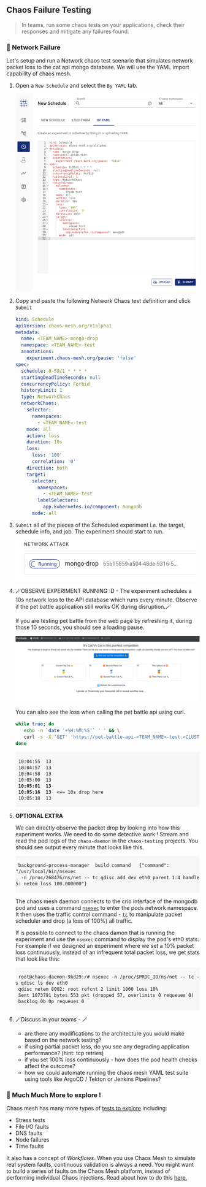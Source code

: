 ## Chaos Failure Testing

> In teams, run some chaos tests on your applications, check their responses and mitigate any failures found.

### 🧨 Network Failure

Let's setup and run a Network chaos test scenario that simulates network packet loss to the cat api mongo database. We will use the YAML import capability of chaos mesh.

1. Open a `New Schedule` and select the `By YAML` tab.

    ![images/chaos-nw-yaml-tab.png](images/chaos-nw-yaml-tab.png)

2. Copy and paste the following Network Chaos test definition and click `Submit`

    ```yaml
    kind: Schedule
    apiVersion: chaos-mesh.org/v1alpha1
    metadata:
      name: <TEAM_NAME>-mongo-drop
      namespace: <TEAM_NAME>-test
      annotations:
        experiment.chaos-mesh.org/pause: 'false'
    spec:
      schedule: 0-59/1 * * * *
      startingDeadlineSeconds: null
      concurrencyPolicy: Forbid
      historyLimit: 1
      type: NetworkChaos
      networkChaos:
        selector:
          namespaces:
            - <TEAM_NAME>-test
        mode: all
        action: loss
        duration: 10s
        loss:
          loss: '100'
          correlation: '0'
        direction: both
        target:
          selector:
            namespaces:
              - <TEAM_NAME>-test
            labelSelectors:
              app.kubernetes.io/component: mongodb
          mode: all
    ```

3. `Submit` all of the pieces of the Scheduled experiment i.e. the target, schedule info, and job. The experiment should start to run.

    ![images/chaos-nw-submit.png](images/chaos-nw-submit.png)

4. 🪄OBSERVE EXPERIMENT RUNNING :D - The experiment schedules a 10s network loss to the API database which runs every minute. Observe if the pet battle application still works OK during disruption.🪄

    If you are testing pet battle from the web page by refreshing it, during those 10 seconds, you should see a loading pause.

    ![image/chaos-nw-pause-web.png](images/chaos-nw-pause-web.png)

    You can also see the loss when calling the pet battle api using curl.

    ```bash
    while true; do
       echo -n `date '+%H:%M:%S'` ' ' && \
       curl -s -X 'GET' 'https://pet-battle-api-<TEAM_NAME>-test.<CLUSTER_DOMAIN>/cats/ids' -H 'accept: application/json' | jq '. | length' ; sleep 1;
    done
    ```

    <div class="highlight" style="background: #f7f7f7">
    <pre><code class="language-bash">
    10:04:55  13
    10:04:57  13
    10:04:58  13
    10:05:00  13
    <b>10:05:01  13
    10:05:16  13</b>  <== 10s drop here
    10:05:18  13
    </code></pre></div>

5. **OPTIONAL EXTRA**

    We can directly observe the packet drop by looking into how this experiment works. We need to do some detective work ! Stream and read the pod logs of the `chaos-daemon` in the `chaos-testing` projects. You should see output every minute that looks like this.

    <div class="highlight" style="background: #f7f7f7">
    <pre><code class="language-bash">
    background-process-manager	build command	{"command": "/usr/local/bin/nsexec
     -n /proc/268476/ns/net -- tc qdisc add dev eth0 parent 1:4 handle 5: netem loss 100.000000"}
    </code></pre></div>

    The chaos mesh daemon connects to the crio interface of the mongodb pod and uses a command [`nsexec`](https://github.com/chaos-mesh/nsexec) to enter the pods network namespace. It then uses the traffic control command - [`tc`](https://tldp.org/HOWTO/Traffic-Control-HOWTO/intro.html) to manipulate packet scheduler and drop (a loss of 100%) all traffic.

    If is possible to connect to the chaos damon that is running the experiment and use the `nsexec` command to display the pod's eth0 stats. For example if we designed an experiment where we set a 10% packet loss continuously, instead of an infrequent total packet loss, we get stats that look like this:

    <div class="highlight" style="background: #f7f7f7">
    <pre><code class="language-bash">
    root@chaos-daemon-9kd29:/# nsexec -n /proc/$PROC_ID/ns/net -- tc -s qdisc ls dev eth0
    qdisc netem 8002: root refcnt 2 limit 1000 loss 10%
    Sent 1073791 bytes 553 pkt (dropped 57, overlimits 0 requeues 0)
    backlog 0b 0p requeues 0
    </code></pre></div>

6. 🪄Discuss in your teams - 🪄

    - are there any modifications to the architecture you would make based on the network testing?
    - if using partial packet loss, do you see any degrading application performance? (hint: tcp retries)
    - if you set 100% loss continuously - how does the pod health checks affect the outcome?
    - how we could automate running the chaos mesh YAML test suite using tools like ArgoCD / Tekton or Jenkins Pipelines?

### 🚢 Much Much More to explore !

Chaos mesh has many more types of [tests to explore](https://chaos-mesh.org/docs/) including:

- Stress tests
- File I/O faults
- DNS faults
- Node failures
- Time faults

It also has a concept of _Workflows_. When you use Chaos Mesh to simulate real system faults, continuous validation is always a need. You might want to build a series of faults on the Chaos Mesh platform, instead of performing individual Chaos injections. Read about how to do this [here.](https://chaos-mesh.org/docs/create-chaos-mesh-workflow/)

